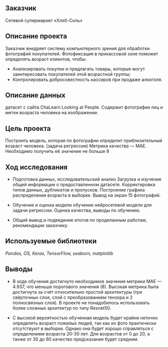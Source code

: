 ## Заказчик

Сетевой супермаркет «Хлеб-Соль»

## Описание проекта

Заказчик внедряет систему компьютерного зрения для обработки фотографий покупателей.
Фотофиксация в прикассовой зоне поможет определять возраст клиентов, чтобы:
- Анализировать покупки и предлагать товары, которые могут заинтересовать покупателей этой возрастной группы;
- Контролировать добросовестность кассиров при продаже алкоголя.

## Описание данных

датасет с сайта ChaLearn Looking at People. Содержит фотографии лиц и метки возраста человека на изображении.

## Цель проекта

Построить модель, которая по фотографии определит приблизительный возраст человека. 
(задача регрессии)
Метрика качества — MAE. Необходимо получить её значение не больше 8

## Ход исследования

- Подготовка данных, исследовательский анализ
Загрузка и изучение общей информации о предоставленном датасете. Корректировка типов данных, дубликатов и пропусков.
Построение графика распределения возраста в выборке. Вывод на экран 15 фотографий.

- Обучение и оценка модели
обучение нейросетевой модели для задачи регрессии.
Оценка качества, выводы по обучению.

- Общий вывод 
и подведение итогов по проделанным работам, рекомендации заказчику.

## Используемые библиотеки

*Pandas, OS, Keras, TensorFlow, seaborn, matplotlib*

## Выводы

- В ходе обучения достигнуто необходимое значение метрики MAE — 4.937, что меньше порогового значения (8). Высокая метрика была достигнута за счёт относительно простой архитектуры (три свёрточных слоя, слой с преобразованием тензора и 2 полносвязных слоя). В проекте не понадобилось использовать более сложных архитектур по типу Resnet50. 

- С высокой вероятностью обученная модель будет крайне неточно определять возраст пожилых людей, так как их фото практически отсутствуют в выборке. Однако она будет хорошо справляться с определением возраста 20-30 лет. Для возрастов от 0 до 20, а также от 30 до 60 качество предсказания будет средним.
